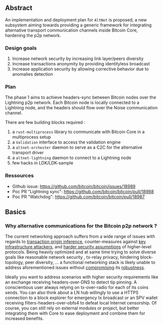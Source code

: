 ## Abstract

An implementation and deployment plan for `AltNet` is proposed, a new subsystem aiming towards 
providing a generic framework for integrating alternative transport communication channels inside
Bitcoin Core, hardening the p2p network.

### Design goals

1. Increase network security by increasing link layer/peers diversity
2. Increase transactions anonymity by providing identityless broadcast
3. Increase application security by allowing corrective behavior due to anomalies detection

### Plan

The phase 1 aims to achieve headers-sync between Bitcoin nodes over the Lightning p2p network. Each
Bitcoin node is locally connected to a Lightning node, and the headers should flow over the Noise
communication channel.

There are few building blocks required :
1. a `rust-multiprocess` library to communicate with Bitcoin Core in a multiprocess setup
2. a `Validation` interface to access the validation engine
3. a `altnet-orchester` daemon to serve as a C2C for the alternative transport driver
4. a `altnet-lightning` daemon to connect to a Lightning node
5. few hacks in LDK/LDK-sample

### Ressources

- Github issue: https://github.com/bitcoin/bitcoin/issues/18989
- Poc PR "Lightning sync": https://github.com/bitcoin/bitcoin/pull/18988
- Poc PR "Watchdog": https://github.com/bitcoin/bitcoin/pull/18987

## Basics

### Why alternative communications for the Bitcoin p2p network ?

The current networking approach suffers from a wide range of issues with regards to
[transaction origin inference](https://github.com/bitcoin/bips/blob/master/bip-0156.mediawiki),
counter-measures against [key infrastructure attackers](https://www.comp.nus.edu.sg/~kangms/papers/erebus-attack.pdf),
and [harder security assumptions](https://lists.linuxfoundation.org/pipermail/lightning-dev/2019-December/002369.html)
of higher-level protocols. Being heavily optimized and at same time trying to solve diverse goals
like reasonable network security , tx-relay privacy, hindering block-topology, peer diversity, ...
a functional networking stack is likely unable to address aforementioned issues without [compromising](https://github.com/bitcoin/bitcoin/pull/17332)
its [robustness](https://bitcoin.stackexchange.com/questions/81503/what-is-the-tradeoff-between-privacy-and-implementation-complexity-of-dandelion/81504#81504).

Ideally you want to address scenarios with higher security requirements like an exchange receiving
headers-over-DNS to detect tip pinning. A conscientious user always relying on tx-over-radio for
each of its coins sends. You can also think about a LN hub willingly to use a HTTPS connection to a
block explorer for emergency tx broadcast or an SPV wallet receiving filters-headers-over-obfs4 to
defeat local Internet censorship. Of course, you can still rely on external modules or project, but
better integrating them with Core to ease deployment and combine them for increased benefits.

